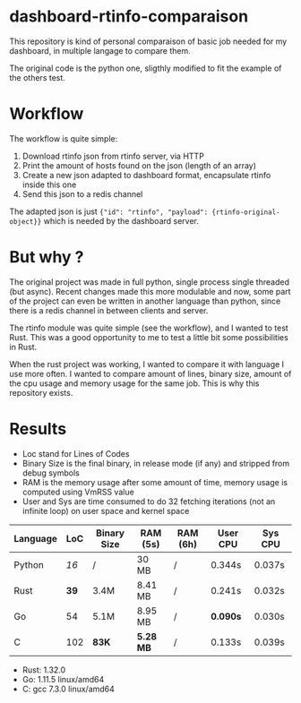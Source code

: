 # dashboard-rtinfo-comparaison
This repository is kind of personal comparaison of basic job needed for my dashboard, in multiple langage to compare them.

The original code is the python one, sligthly modified to fit the example of the others test.

# Workflow
The workflow is quite simple:
1. Download rtinfo json from rtinfo server, via HTTP
2. Print the amount of hosts found on the json (length of an array)
3. Create a new json adapted to dashboard format, encapsulate rtinfo inside this one
4. Send this json to a redis channel

The adapted json is just `{"id": "rtinfo", "payload": {rtinfo-original-object}}` which is needed by the dashboard server.

# But why ?
The original project was made in full python, single process single threaded (but async). Recent changes made this more 
modulable and now, some part of the project can even be written in another language than python, since there is a redis
channel in between clients and server.

The rtinfo module was quite simple (see the workflow), and I wanted to test Rust. This was a good opportunity to me
to test a little bit some possibilities in Rust.

When the rust project was working, I wanted to compare it with language I use more often. I wanted to compare amount of lines,
binary size, amount of the cpu usage and memory usage for the same job. This is why this repository exists.

# Results
- Loc stand for Lines of Codes
- Binary Size is the final binary, in release mode (if any) and stripped from debug symbols
- RAM is the memory usage after some amount of time, memory usage is computed using VmRSS value
- User and Sys are time consumed to do 32 fetching iterations (not an infinite loop) on user space and kernel space

| Language | LoC     | Binary Size | RAM (5s)     | RAM (6h) | User CPU     | Sys CPU  |
|----------|---------|-------------|--------------|----------|--------------|----------|
| Python   | *16*    | /           | 30 MB        | /        | 0.344s       | 0.037s   |
| Rust     | **39**  | 3.4M        | 8.41 MB      | /        | 0.241s       | 0.032s   |
| Go       | 54      | 5.1M        | 8.95 MB      | /        | **0.090s**   | 0.030s   |
| C        | 102     | **83K**     | **5.28 MB**  | /        | 0.133s       | 0.039s   |

- Rust: 1.32.0
- Go: 1.11.5 linux/amd64
- C: gcc 7.3.0 linux/amd64
